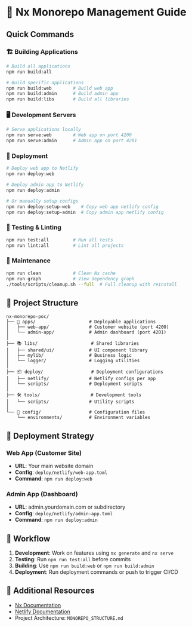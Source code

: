 # 🚀 Nx Monorepo Management Guide

## Quick Commands

### 🏗️ Building Applications
```bash
# Build all applications
npm run build:all

# Build specific applications
npm run build:web        # Build web app
npm run build:admin      # Build admin app
npm run build:libs       # Build all libraries
```

### 🖥️ Development Servers
```bash
# Serve applications locally
npm run serve:web        # Web app on port 4200
npm run serve:admin      # Admin app on port 4201
```

### 🚀 Deployment
```bash
# Deploy web app to Netlify
npm run deploy:web

# Deploy admin app to Netlify  
npm run deploy:admin

# Or manually setup configs
npm run deploy:setup-web    # Copy web app netlify config
npm run deploy:setup-admin  # Copy admin app netlify config
```

### 🧪 Testing & Linting
```bash
npm run test:all         # Run all tests
npm run lint:all         # Lint all projects
```

### 🧹 Maintenance
```bash
npm run clean            # Clean Nx cache
npm run graph            # View dependency graph
./tools/scripts/cleanup.sh --full  # Full cleanup with reinstall
```

## 📁 Project Structure

```
nx-monorepo-poc/
├── 🚀 apps/                    # Deployable applications
│   ├── web-app/               # Customer website (port 4200)
│   └── admin-app/             # Admin dashboard (port 4201)
│
├── 📚 libs/                    # Shared libraries
│   ├── shared/ui/             # UI component library  
│   ├── mylib/                 # Business logic
│   └── logger/                # Logging utilities
│
├── 📦 deploy/                  # Deployment configurations
│   ├── netlify/               # Netlify configs per app
│   └── scripts/               # Deployment scripts
│
├── 🛠️ tools/                   # Development tools
│   └── scripts/               # Utility scripts
│
└── 🔧 config/                  # Configuration files
    └── environments/          # Environment variables
```

## 🎯 Deployment Strategy

### Web App (Customer Site)
- **URL**: Your main website domain
- **Config**: `deploy/netlify/web-app.toml`
- **Command**: `npm run deploy:web`

### Admin App (Dashboard)
- **URL**: admin.yourdomain.com or subdirectory
- **Config**: `deploy/netlify/admin-app.toml`  
- **Command**: `npm run deploy:admin`

## 🔄 Workflow

1. **Development**: Work on features using `nx generate` and `nx serve`
2. **Testing**: Run `npm run test:all` before commits
3. **Building**: Use `npm run build:web` or `npm run build:admin`
4. **Deployment**: Run deployment commands or push to trigger CI/CD

## 📖 Additional Resources

- [Nx Documentation](https://nx.dev)
- [Netlify Documentation](https://docs.netlify.com)
- Project Architecture: `MONOREPO_STRUCTURE.md`
